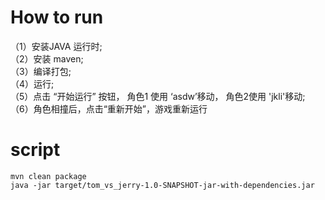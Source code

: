 # How to run
（1）安装JAVA 运行时;  
（2）安装 maven;  
（3）编译打包;  
（4）运行;  
（5）点击 “开始运行” 按钮， 角色1 使用 ‘asdw’移动， 角色2使用 'jkli'移动;
（6）角色相撞后，点击“重新开始”，游戏重新运行
# script
```$sh
mvn clean package
java -jar target/tom_vs_jerry-1.0-SNAPSHOT-jar-with-dependencies.jar
```